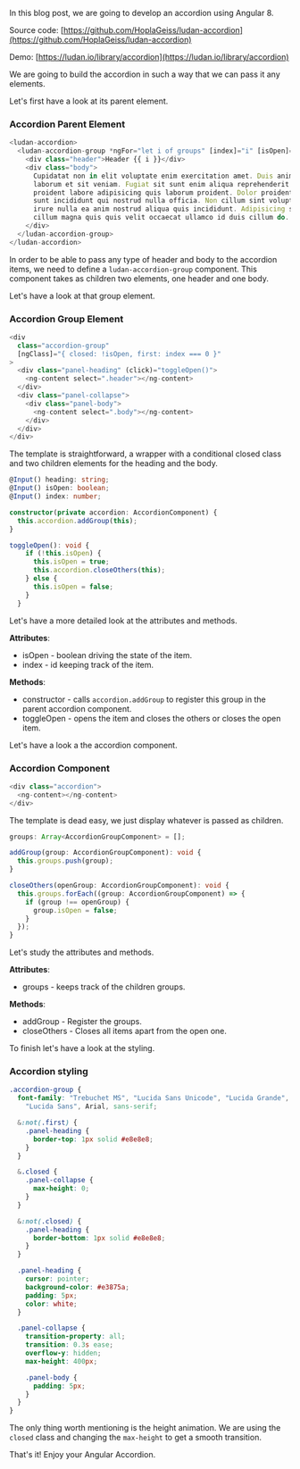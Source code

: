 In this blog post, we are going to develop an accordion using Angular 8.

Source code: [https://github.com/HoplaGeiss/ludan-accordion](https://github.com/HoplaGeiss/ludan-accordion)

Demo: [https://ludan.io/library/accordion](https://ludan.io/library/accordion)

We are going to build the accordion in such a way that we can pass it any elements.

Let's first have a look at its parent element.

### Accordion Parent Element

``` typescript
<ludan-accordion>
  <ludan-accordion-group *ngFor="let i of groups" [index]="i" [isOpen]='i === 0'>
    <div class="header">Header {{ i }}</div>
    <div class="body">
      Cupidatat non in elit voluptate enim exercitation amet. Duis anim
      laborum et sit veniam. Fugiat sit sunt enim aliqua reprehenderit
      proident labore adipisicing quis laborum proident. Dolor proident esse
      sunt incididunt qui nostrud nulla officia. Non cillum sint voluptate
      irure nulla ea anim nostrud aliqua quis incididunt. Adipisicing sint
      cillum magna quis quis velit occaecat ullamco id duis cillum do.
    </div>
  </ludan-accordion-group>
</ludan-accordion>
```

In order to be able to pass any type of header and body to the accordion items, we need to define a `ludan-accordion-group` component. This component takes as children two elements, one header and one body.

Let's have a look at that group element.

### Accordion Group Element

``` typescript
<div
  class="accordion-group"
  [ngClass]="{ closed: !isOpen, first: index === 0 }"
>
  <div class="panel-heading" (click)="toggleOpen()">
    <ng-content select=".header"></ng-content>
  </div>
  <div class="panel-collapse">
    <div class="panel-body">
      <ng-content select=".body"></ng-content>
    </div>
  </div>
</div>
```

The template is straightforward, a wrapper with a conditional closed class and two children elements for the heading and the body.

``` typescript
@Input() heading: string;
@Input() isOpen: boolean;
@Input() index: number;

constructor(private accordion: AccordionComponent) {
  this.accordion.addGroup(this);
}

toggleOpen(): void {
    if (!this.isOpen) {
      this.isOpen = true;
      this.accordion.closeOthers(this);
    } else {
      this.isOpen = false;
    }
  }
```

Let's have a more detailed look at the attributes and methods.

**Attributes**:
- isOpen - boolean driving the state of the item.
- index - id keeping track of the item.

**Methods**:
- constructor - calls `accordion.addGroup` to register this group in the parent accordion component.
- toggleOpen - opens the item and closes the others or closes the open item.

Let's have a look a the accordion component.

### Accordion Component

``` typescript
<div class="accordion">
  <ng-content></ng-content>
</div>
```

The template is dead easy, we just display whatever is passed as children.

``` typescript
groups: Array<AccordionGroupComponent> = [];

addGroup(group: AccordionGroupComponent): void {
  this.groups.push(group);
}

closeOthers(openGroup: AccordionGroupComponent): void {
  this.groups.forEach((group: AccordionGroupComponent) => {
    if (group !== openGroup) {
      group.isOpen = false;
    }
  });
}
```

Let's study the attributes and methods.

**Attributes**:
- groups - keeps track of the children groups.

**Methods**:
- addGroup - Register the groups.
- closeOthers - Closes all items apart from the open one.

To finish let's have a look at the styling.

### Accordion styling

``` scss
.accordion-group {
  font-family: "Trebuchet MS", "Lucida Sans Unicode", "Lucida Grande",
    "Lucida Sans", Arial, sans-serif;

  &:not(.first) {
    .panel-heading {
      border-top: 1px solid #e8e8e8;
    }
  }

  &.closed {
    .panel-collapse {
      max-height: 0;
    }
  }

  &:not(.closed) {
    .panel-heading {
      border-bottom: 1px solid #e8e8e8;
    }
  }

  .panel-heading {
    cursor: pointer;
    background-color: #e3875a;
    padding: 5px;
    color: white;
  }

  .panel-collapse {
    transition-property: all;
    transition: 0.3s ease;
    overflow-y: hidden;
    max-height: 400px;

    .panel-body {
      padding: 5px;
    }
  }
}
```

The only thing worth mentioning is the height animation. We are using the `closed` class and changing the `max-height` to get a smooth transition.

That's it! Enjoy your Angular Accordion.